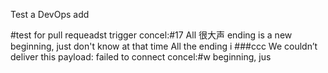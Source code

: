 Test a DevOps add

#test for pull requeadst trigger
concel:#17 All 很大声 ending is a new beginning, just don't know at that time All the ending i
###ccc
We couldn’t deliver this payload: failed to connect
concel:#w beginning, jus